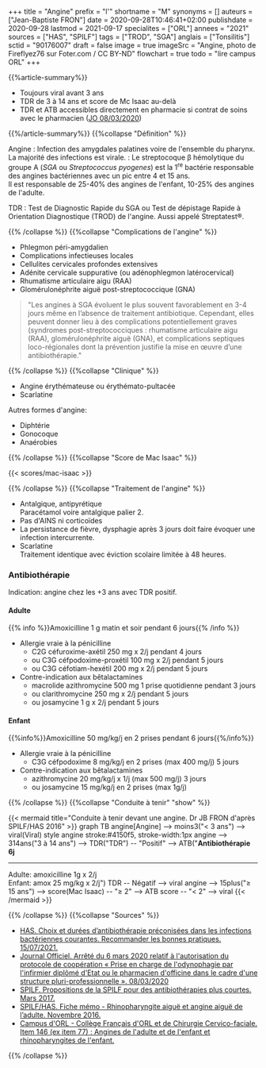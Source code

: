 +++
title = "Angine"
prefix = "l'"
shortname = "M"
synonyms = []
auteurs = ["Jean-Baptiste FRON"]
date = 2020-09-28T10:46:41+02:00
publishdate = 2020-09-28
lastmod = 2021-09-17
specialites = ["ORL"]
annees = "2021"
sources = ["HAS", "SPILF"]
tags = ["TROD", "SGA"]
anglais = ["Tonsilitis"]
sctid = "90176007"
draft = false
image = true
imageSrc = "Angine, photo de Fireflyez76 sur Foter.com / CC BY-ND"
flowchart = true
todo = "lire campus ORL"
+++

{{%article-summary%}}

- Toujours viral avant 3 ans
- TDR de 3 à 14 ans et score de Mc Isaac au-delà
- TDR et ATB accessibles directement en pharmacie si contrat de soins avec le pharmacien ([JO 08/03/2020](https://www.legifrance.gouv.fr/jorf/id/JORFTEXT000041697956))

{{%/article-summary%}}
{{%collapse "Définition" %}}

Angine
: Infection des amygdales palatines voire de l'ensemble du pharynx.  
La majorité des infections est virale.
: Le streptocoque β hémolytique du groupe A (*SGA* ou *Streptococcus pyogenes*) est la 1<sup>re</sup> bactérie responsable des angines bactériennes avec un pic entre 4 et 15 ans.  
Il est responsable de 25-40% des angines de l'enfant, 10-25% des angines de l'adulte.

TDR
: Test de Diagnostic Rapide du SGA ou Test de dépistage Rapide à Orientation Diagnostique (TROD) de l'angine. Aussi appelé Streptatest®.

{{% /collapse %}}
{{%collapse "Complications de l'angine" %}}

- Phlegmon péri-amygdalien
- Complications infectieuses locales
- Cellulites cervicales profondes extensives
- Adénite cervicale suppurative (ou adénophlegmon latérocervical)
- Rhumatisme articulaire aigu (RAA)
- Glomérulonéphrite aiguë post-streptococcique (GNA)

> "Les angines à SGA évoluent le plus souvent favorablement en 3-4 jours même en l’absence de traitement antibiotique. Cependant, elles peuvent donner lieu à des complications potentiellement graves (syndromes post-streptococciques : rhumatisme articulaire aigu (RAA), glomérulonéphrite aiguë (GNA), et complications septiques loco-régionales dont la prévention justifie la mise en œuvre d’une antibiothérapie."

{{% /collapse %}}
{{%collapse "Clinique" %}}

- Angine érythémateuse ou érythémato-pultacée
- Scarlatine

Autres formes d'angine:

- Diphtérie
- Gonocoque
- Anaérobies

{{% /collapse %}}
{{%collapse "Score de Mac Isaac" %}}

{{< scores/mac-isaac >}}

{{% /collapse %}}
{{%collapse "Traitement de l'angine" %}}

- Antalgique, antipyrétique  
Paracétamol voire antalgique palier 2.
- Pas d'AINS ni corticoïdes
- La persistance de fièvre, dysphagie après 3 jours doit faire évoquer une infection intercurrente.
- Scarlatine  
Traitement identique avec éviction scolaire limitée à 48 heures.

### Antibiothérapie

Indication: angine chez les +3 ans avec TDR positif.

#### Adulte

{{% info %}}Amoxicilline 1 g matin et soir pendant 6 jours{{% /info %}}

- Allergie vraie à la pénicilline
  - C2G céfuroxime-axétil 250 mg x 2/j pendant 4 jours
  - ou C3G céfpodoxime-proxétil 100 mg x 2/j pendant 5 jours
  - ou C3G céfotiam-hexétil 200 mg x 2/j pendant 5 jours
- Contre-indication aux bêtalactamines
  - macrolide azithromycine 500 mg 1 prise quotidienne pendant 3 jours  
  - ou clarithromycine 250 mg x 2/j pendant 5 jours
  - ou josamycine 1 g x 2/j pendant 5 jours

#### Enfant

{{%info%}}Amoxicilline 50 mg/kg/j en 2 prises pendant 6 jours{{%/info%}}

- Allergie vraie à la pénicilline
  - C3G céfpodoxime 8 mg/kg/j en 2 prises (max 400 mg/j) 5 jours
- Contre-indication aux bêtalactamines
  - azithromycine 20 mg/kg/j x 1/j (max 500 mg/j) 3 jours
  - ou josamycine 15 mg/kg/j en 2 prises (max 1g/j)

{{% /collapse %}}
{{%collapse "Conduite à tenir" "show" %}}

{{< mermaid title="Conduite à tenir devant une angine. Dr JB FRON d'après SPILF/HAS 2016" >}}
graph TB
  angine[Angine] --> moins3("&lt; 3 ans") --> viral(Viral)
  style angine stroke:#4150f5, stroke-width:1px
    angine --> 314ans("3 à 14 ans") --> TDR("TDR") -- "Positif" --> ATB("<b>Antibiothérapie 6j</b><hr>Adulte: amoxicilline 1g x 2/j<br>Enfant: amox 25 mg/kg x 2/j")
      TDR -- Négatif --> viral
    angine --> 15plus("≥ 15 ans") --> score(Mac Isaac) -- "≥ 2" --> ATB
      score -- "&lt; 2" --> viral
{{< /mermaid >}}

{{% /collapse %}}
{{%collapse "Sources" %}}

- [HAS. Choix et durées d’antibiothérapie préconisées dans les infections bactériennes courantes. Recommander les bonnes pratiques. 15/07/2021.](https://www.has-sante.fr/upload/docs/application/pdf/2021-08/reco360_synthese_durees_antibiotherapies_coi_2021_07_15_v2.pdf)
- [Journal Officiel. Arrêté du 6 mars 2020 relatif à l'autorisation du protocole de coopération « Prise en charge de l'odynophagie par l'infirmier diplômé d'Etat ou le pharmacien d'officine dans le cadre d'une structure pluri-professionnelle ». 08/03/2020](https://www.legifrance.gouv.fr/jorf/id/JORFTEXT000041697956)
- [SPILF. Propositions de la SPILF pour des antibiothérapies plus courtes. Mars 2017.](https://www.infectiologie.com/UserFiles/File/spilf/atb/info-antibio/info-antibio-2017-mars.pdf)
- [SPILF/HAS. Fiche mémo - Rhinopharyngite aiguë et angine aiguë de l’adulte. Novembre 2016.](https://www.has-sante.fr/upload/docs/application/pdf/2016-11/v1-fm_rhino-angine_adulte_cd-171116.pdf)
- [Campus d'ORL - Collège Français d'ORL et de Chirurgie Cervico-faciale. Item 146 (ex item 77) : Angines de l'adulte et de l'enfant et rhinopharyngites de l'enfant.](http://campus.cerimes.fr/orl/enseignement/angine/site/html/5.html)

{{% /collapse %}}

